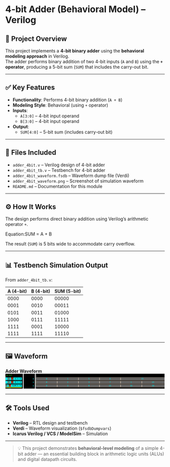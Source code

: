# 4-bit Adder (Behavioral Model) – Verilog

## 🧠 Project Overview

This project implements a **4-bit binary adder** using the **behavioral modeling approach** in Verilog.  
The adder performs binary addition of two 4-bit inputs (`A` and `B`) using the **`+` operator**, producing a 5-bit sum (`SUM`) that includes the carry-out bit.

---

## ✅ Key Features

- **Functionality**: Performs 4-bit binary addition (`A + B`)
- **Modeling Style**: Behavioral (using `+` operator)
- **Inputs**:
  - `A[3:0]` – 4-bit input operand
  - `B[3:0]` – 4-bit input operand
- **Output**:
  - `SUM[4:0]` – 5-bit sum (includes carry-out bit)

---

## 📂 Files Included

- `adder_4bit.v` – Verilog design of 4-bit adder  
- `adder_4bit_tb.v` – Testbench for 4-bit adder  
- `adder_4bit_waveform.fsdb` – Waveform dump file (Verdi)  
- `adder_4bit_waveform.png` – Screenshot of simulation waveform  
- `README.md` – Documentation for this module  

---

## ⚙️ How It Works

The design performs direct binary addition using Verilog’s arithmetic operator `+`.

Equation:SUM = A + B

The result (`SUM`) is 5 bits wide to accommodate carry overflow.

---

## 📊 Testbench Simulation Output

From `adder_4bit_tb.v`:

| A (4-bit) | B (4-bit) | SUM (5-bit) |
|------------|------------|-------------|
| 0000 | 0000 | 00000 |
| 0001 | 0010 | 00011 |
| 0101 | 0011 | 01000 |
| 1000 | 0111 | 11111 |
| 1111 | 0001 | 10000 |
| 1111 | 1111 | 11110 |

---

## 🖼 Waveform

**Adder Waveform**
![4-bit Adder Waveform](adder_+.png)

---

## 🛠 Tools Used

- **Verilog** – RTL design and testbench  
- **Verdi** – Waveform visualization (`$fsdbDumpvars`)  
- **Icarus Verilog / VCS / ModelSim** – Simulation  

---

> 💡 This project demonstrates **behavioral-level modeling** of a simple 4-bit adder — an essential building block in arithmetic logic units (ALUs) and digital datapath circuits.
